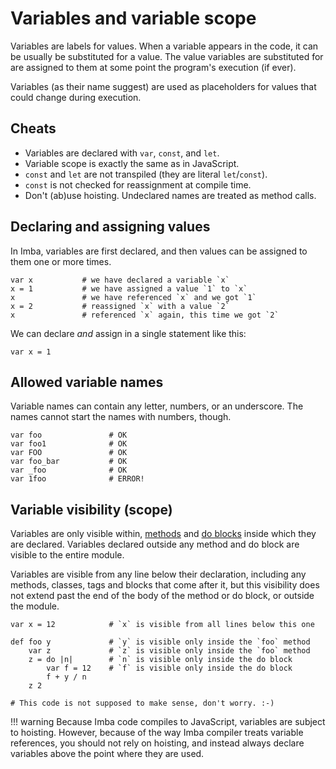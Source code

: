 # Variables and variable scope

Variables are labels for values. When a variable appears in the code, it can
be usually be substituted for a value. The value variables are substituted
for are assigned to them at some point the program's execution (if ever).

Variables (as their name suggest) are used as placeholders for values that could
change during execution.

## Cheats

- Variables are declared with `var`, `const`, and `let`.
- Variable scope is exactly the same as in JavaScript.
- `const` and `let` are not transpiled (they are literal `let`/`const`).
- `const` is not checked for reassignment at compile time.
- Don't (ab)use hoisting. Undeclared names are treated as method calls.

## Declaring and assigning values

In Imba, variables are first declared, and then values can be assigned to them 
one or more times.

```imba
var x           # we have declared a variable `x`
x = 1           # we have assigned a value `1` to `x`
x               # we have referenced `x` and we got `1`
x = 2           # reassigned `x` with a value `2`
x               # referenced `x` again, this time we got `2`
```

We can declare *and* assign in a single statement like this:

```imba
var x = 1
```

## Allowed variable names

Variable names can contain any letter, numbers, or an underscore. The names
cannot start the names with numbers, though.

```imba
var foo               # OK
var foo1              # OK
var FOO               # OK
var foo_bar           # OK
var _foo              # OK
var 1foo              # ERROR!
```

## Variable visibility (scope)

Variables are only visible within, [methods](./methods.md) and [do
blocks](./do.md) inside which they are declared. Variables declared outside
any method and do block are visible to the entire module.

Variables are visible from any line below their declaration, including any
methods, classes, tags and blocks that come after it, but this visibility
does not extend past the end of the body of the method or do block, or
outside the module.

```imba
var x = 12            # `x` is visible from all lines below this one

def foo y             # `y` is visible only inside the `foo` method
    var z             # `z` is visible only inside the `foo` method
    z = do |n|        # `n` is visible only inside the do block
        var f = 12    # `f` is visible only inside the do block
        f + y / n
    z 2

# This code is not supposed to make sense, don't worry. :-)
```

!!! warning
    Because Imba code compiles to JavaScript, variables are subject to hoisting.
    However, because of the way Imba compiler treats variable references, you 
    should not rely on hoisting, and instead always declare variables above
    the point where they are used.
